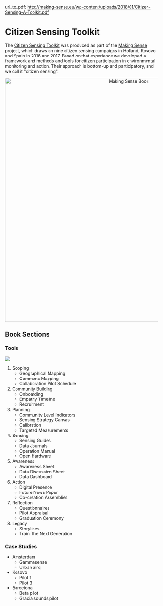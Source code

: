 url_to_pdf: http://making-sense.eu/wp-content/uploads/2018/01/Citizen-Sensing-A-Toolkit.pdf

# Citizen Sensing Toolkit

The [Citizen Sensing Toolkit](http://making-sense.eu/wp-content/uploads/2018/01/Citizen-Sensing-A-Toolkit.pdf) was produced as part of the [Making Sense](/European%20Projects/) project, which draws on nine citizen sensing campaigns in Holland, Kosovo and Spain in 2016 and 2017. Based on that experience we developed a framework and methods and tools for citizen participation in environmental monitoring and action. Their approach is bottom-up and participatory, and we call it "citizen sensing". 

<div style="text-align: center">
	<a href="http://making-sense.eu/wp-content/uploads/2018/01/Citizen-Sensing-A-Toolkit.pdf" target="_blank">
		<img src="https://media.giphy.com/media/d7r9sI574fa2M5G1iP/giphy.gif" width="800" alt="Making Sense Book">
	</a>
</div>

## Book Sections

### Tools

![](https://i.imgur.com/HMk1665.png)

1. Scoping
	* Geographical Mapping
	* Commons Mapping
	* Collaboration Pilot Schedule
2. Community Building
	* Onboarding
	* Empathy Timeline
	* Recruitment
3. Planning
	* Community Level Indicators
	* Sensing Strategy Canvas
	* Calibration
	* Targeted Measurements
4. Sensing
	* Sensing Guides
	* Data Journals
	* Operation Manual
	* Open Hardware
5. Awareness 
	* Awareness Sheet 
	* Data Discussion Sheet
	* Data Dashboard
6. Action
	* Digital Presence
	* Future News Paper
	* Co-creation Assemblies
7. Reflection
	* Questionnaires
	* Pilot Appraisal
	* Graduation Ceremony
8. Legacy
	* Storylines
	* Train The Next Generation

### Case Studies

* Amsterdam
	* Gammasense
	* Urban airq
* Kosovo
	* Pilot 1
	* Pilot 3
* Barcelona
	* Beta pilot 
	* Gracia sounds pilot 
